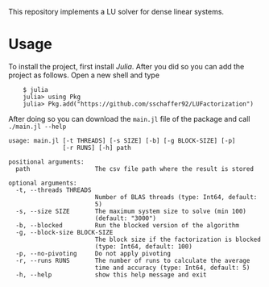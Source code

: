 This repository implements a LU solver for dense linear systems.

# Usage
To install the project, first install *Julia*. After you did so you can add the project as follows.
Open a new shell and type
```
    $ julia
    julia> using Pkg
    julia> Pkg.add("https://github.com/sschaffer92/LUFactorization")

```

After doing so you can download the `main.jl` file of the package and
call `./main.jl --help`


```
usage: main.jl [-t THREADS] [-s SIZE] [-b] [-g BLOCK-SIZE] [-p]
               [-r RUNS] [-h] path

positional arguments:
  path                  The csv file path where the result is stored

optional arguments:
  -t, --threads THREADS
                        Number of BLAS threads (type: Int64, default:
                        5)
  -s, --size SIZE       The maximum system size to solve (min 100)
                        (default: "3000")
  -b, --blocked         Run the blocked version of the algorithm
  -g, --block-size BLOCK-SIZE
                        The block size if the factorization is blocked
                        (type: Int64, default: 100)
  -p, --no-pivoting     Do not apply pivoting
  -r, --runs RUNS       The number of runs to calculate the average
                        time and accuracy (type: Int64, default: 5)
  -h, --help            show this help message and exit
```
